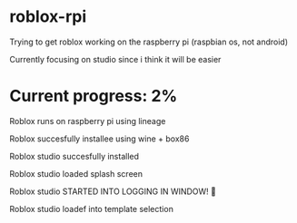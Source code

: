 # roblox-rpi
Trying to get roblox working on the raspberry pi (raspbian os, not android)

Currently focusing on studio since i think it will be easier

# Current progress: 2%
Roblox runs on raspberry pi using lineage 

Roblox succesfully installee using wine + box86

Roblox studio  succesfully installed

Roblox studio loaded splash screen

Roblox studio STARTED INTO LOGGING IN WINDOW! 🥳

Roblox studio loadef into template selection
